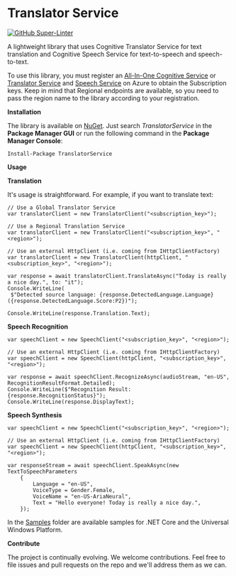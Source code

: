 # Translator Service

[![GitHub Super-Linter](https://github.com/marcominerva/TranslatorService/workflows/Lint%20Code%20Base/badge.svg)](https://github.com/marketplace/actions/super-linter)

A lightweight library that uses Cognitive Translator Service for text translation and Cognitive Speech Service for text-to-speech and speech-to-text.

To use this library, you must register an [All-In-One Cognitive Service](https://portal.azure.com/#create/Microsoft.CognitiveServicesAllInOne) or [Translator Service](https://portal.azure.com/#create/Microsoft.CognitiveServicesTextTranslation) and [Speech Service](https://portal.azure.com/#create/Microsoft.CognitiveServicesSpeechServices) on Azure to obtain the Subscription keys. Keep in mind that Regional endpoints are available, so you need to pass the region name to the library according to your registration.

**Installation**

The library is available on [NuGet](https://www.nuget.org/packages/TranslatorService/). Just search *TranslatorService* in the **Package Manager GUI** or run the following command in the **Package Manager Console**:    

    Install-Package TranslatorService
    
**Usage**

**Translation**

It's usage is straightforward. For example, if you want to translate text:

    // Use a Global Translator Service
    var translatorClient = new TranslatorClient("<subscription_key>");

    // Use a Regional Translation Service
    var translatorClient = new TranslatorClient("<subscription_key>", "<region>");
    
    // Use an external HttpClient (i.e. coming from IHttpClientFactory)
    var translatorClient = new TranslatorClient(httpClient, "<subscription_key>", "<region>");
    
    var response = await translatorClient.TranslateAsync("Today is really a nice day.", to: "it");
    Console.WriteLine(
     $"Detected source language: {response.DetectedLanguage.Language} ({response.DetectedLanguage.Score:P2})");
    
    Console.WriteLine(response.Translation.Text);

**Speech Recognition**

    var speechClient = new SpeechClient("<subscription_key>", "<region>");
    
    // Use an external HttpClient (i.e. coming from IHttpClientFactory)
    var speechClient = new SpeechClient(httpClient, "<subscription_key>", "<region>");

    var response = await speechClient.RecognizeAsync(audioStream, "en-US", RecognitionResultFormat.Detailed);
    Console.WriteLine($"Recognition Result: {response.RecognitionStatus}");
    Console.WriteLine(response.DisplayText);

**Speech Synthesis**

    var speechClient = new SpeechClient("<subscription_key>", "<region>");
    
    // Use an external HttpClient (i.e. coming from IHttpClientFactory)
    var speechClient = new SpeechClient(httpClient, "<subscription_key>", "<region>");

    var responseStream = await speechClient.SpeakAsync(new TextToSpeechParameters
        {
            Language = "en-US",
            VoiceType = Gender.Female,
            VoiceName = "en-US-AriaNeural",
            Text = "Hello everyone! Today is really a nice day.",
        });

In the [Samples](https://github.com/marcominerva/TranslatorService/tree/master/Samples) folder are available samples for .NET Core and the Universal Windows Platform.

**Contribute**

The project is continually evolving. We welcome contributions. Feel free to file issues and pull requests on the repo and we'll address them as we can. 
